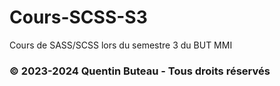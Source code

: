 # Cours-SCSS-S3
 Cours de SASS/SCSS lors du semestre 3 du BUT MMI
 
 ### © 2023-2024 Quentin Buteau - Tous droits réservés
